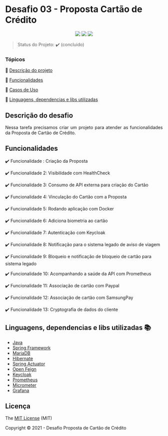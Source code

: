 <h1>Desafio 03 - Proposta Cartão de Crédito</h1> 

<p align="center">
  <img src="https://img.shields.io/static/v1?label=spring&message=framework&color=GREEN&style=for-the-badge&logo=SPRING"/> <img src="http://img.shields.io/static/v1?label=License&message=MIT&color=orange&style=for-the-badge"/> <img src="http://img.shields.io/static/v1?label=STATUS&message=CONCLUIDO&color=GREEN&style=for-the-badge"/>
</p>

> Status do Projeto: :heavy_check_mark: (concluido)

### Tópicos

:small_orange_diamond: [Descrição do projeto](#descrição-do-projeto)

:small_orange_diamond: [Funcionalidades](#funcionalidades)

:small_orange_diamond: [Casos de Uso](#casos-de-uso)

:small_orange_diamond: [Linguagens, dependencias e libs utilizadas](#linguagens-dependencias-e-libs-utilizadas-books)

## Descrição do desafio

<p align="justify">
  Nessa tarefa precisamos criar um projeto para atender as funcionalidades da Proposta de Cartão de Crédito.
</p>

## Funcionalidades

:heavy_check_mark: Funcionalidade : Criação da Proposta

:heavy_check_mark: Funcionalidade 2: Visibilidade com HealthCheck

:heavy_check_mark: Funcionalidade 3: Consumo de API externa para criação do Cartão

:heavy_check_mark: Funcionalidade 4: Vinculação do Cartão com a Proposta

:heavy_check_mark: Funcionalidade 5: Rodando aplicação com Docker

:heavy_check_mark: Funcionalidade 6: Adiciona biometria ao cartão

:heavy_check_mark: Funcionalidade 7: Autenticação com Keycloak

:heavy_check_mark: Funcionalidade 8: Notificação para o sistema legado de aviso de viagem

:heavy_check_mark: Funcionalidade 9: Bloqueio e notificação de bloqueio de cartão para sistema legado

:heavy_check_mark: Funcionalidade 10: Acompanhando a saúde da API com Prometheus

:heavy_check_mark: Funcionalidade 11: Associação de cartão com Paypal

:heavy_check_mark: Funcionalidade 12: Associação de cartão com SamsungPay

:heavy_check_mark: Funcionalidade 13: Cryptografia de dados do cliente
## Linguagens, dependencias e libs utilizadas :books:

- [Java](https://docs.oracle.com/en/java/javase/11/index.html)
- [Spring Framework](https://docs.spring.io/spring-framework/docs/current/reference/html/)
- [MariaDB](https://mariadb.org/)
- [Hibernate](https://hibernate.org/)
- [Spring Actuator](https://docs.spring.io/spring-boot/docs/current/reference/html/production-ready-features.html#production-ready-endpoints)
- [Open Feign](https://spring.io/projects/spring-cloud-openfeign)
- [Keycloak](https://www.keycloak.org/2017/05/easily-secure-your-spring-boot.html)
- [Prometheus](https://prometheus.io/)
- [Micrometer](https://micrometer.io/docs)
- [Grafana](https://grafana.com/)



## Licença

The [MIT License]() (MIT)

Copyright :copyright: 2021 - Desafio Proposta de Cartão de Crédito
